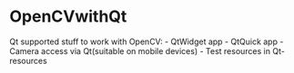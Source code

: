 # OpenCVwithQt
Qt supported stuff to work with OpenCV:
    - QtWidget app 
    - QtQuick app
    - Camera access via Qt(suitable on mobile devices) 
    - Test resources in Qt-resources
